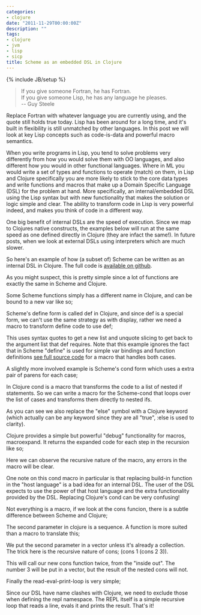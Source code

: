 ```yaml
---
categories:
- clojure
date: "2011-11-29T00:00:00Z"
description: ""
tags:
- clojure
- jvm
- lisp
- sicp
title: Scheme as an embedded DSL in Clojure
---
```

{% include JB/setup %}

> If you give someone Fortran, he has Fortran.<br />
> If you give someone Lisp, he has any language he pleases.<br />
> -- Guy Steele

Replace Fortran with whatever language you are currently using, and the quote still holds true today. Lisp has been around for a long time, and it's built in flexibility is still unmatched by other languages. In this post we will look at key Lisp concepts such as code-is-data and powerful macro semantics.

When you write programs in Lisp, you tend to solve problems very differently from how you would solve them with OO languages, and also different how you would in other functional languages. Where in ML you would write a set of types and functions to operate (match) on them, in Lisp and Clojure specifically you are more likely to stick to the core data types and write functions and macros that make up a Domain Specific Language (DSL) for the problem at hand. More specifically, an internal/embedded DSL using the Lisp syntax but with new functionality that makes the solution or logic simple and clear.&nbsp;The ability to transform code in Lisp is very powerful indeed, and makes you think of code in a different way.

One big benefit of internal DSLs are the speed of execution. Since we map to Clojures native constructs, the examples below will run at the same speed as one defined directly in Clojure (they are infact the same!). In future posts, when we look at external DSLs using interpreters which are much slower.

So here's an example of how (a subset of) Scheme can be written as an internal DSL in Clojure. The full code is <a href="https://github.com/martintrojer/scheme-clojure">available on github</a>.

As you might suspect, this is pretty simple since a lot of functions are exactly the same in Scheme and Clojure.
<script src="https://gist.github.com/1695041.js?file=scheme-example.clj"> </script>

Some Scheme functions simply has a different name in Clojure, and can be bound to a new var like so;
<script src="https://gist.github.com/1695041.js?file=display.clj"> </script>

Scheme's define form is called def in Clojure, and since def is a special form, we can't use the same strategy as with display, rather we need a macro to transform define code to use def;
<script src="https://gist.github.com/1695041.js?file=define.clj"> </script>

This uses syntax quotes to get a new list and unquote slicing to get back to the argument list that def requires. Note that this example ignores the fact that in Scheme "define" is used for simple var bindings and function definitions <a href="https://github.com/martintrojer/scheme-clojure/blob/master/internal/mtscheme.clj#L42">see full source code</a> for a macro that handles both cases.

A slightly more involved example is Scheme's cond form which uses a extra pair of parens for each case;
<script src="https://gist.github.com/1695041.js?file=cond-example.clj"> </script>
In Clojure cond is a macro that transforms the code to a list of nested if statements. So we can write a macro for the Scheme-cond that loops over the list of cases and transforms them directly to nested ifs.
<script src="https://gist.github.com/1695041.js?file=cond.clj"> </script>
As you can see we also replace the "else" symbol with a Clojure keyword (which actually can be any keyword since they are all "true", :else is used to clarity).

Clojure provides a simple but powerful "debug" functionality for macros, macroexpand. It returns the expanded code for each step in the recursion like so;
<script src="https://gist.github.com/1695041.js?file=macroexpand.clj"> </script>
Here we can observe the recursive nature of the macro, any errors in the macro will be clear.

One note on this cond macro in particular is that replacing build-in function in the "host language" is a bad idea for an internal DSL. The user of the DSL expects to use the power of that host language and the extra functionality provided by the DSL. Replacing Clojure's cond can be very confusing!

Not everything is a macro, if we look at the cons funcion, there is a subtle difference between Scheme and Clojure;
<script src="https://gist.github.com/1695041.js?file=cons-example.clj"> </script>
The second parameter in clojure is a sequence. A function is more suited than a macro to translate this;
<script src="https://gist.github.com/1695041.js?file=cons.clj"> </script>
We put the second parameter in a vector unless it's already a collection. The trick here is the recursive nature of cons; (cons 1 (cons 2 3)).

This will call our new cons function twice, from the "inside out". The number 3 will be put in a vector, but the result of the nested cons will not.

Finally the read-eval-print-loop is very simple;
<script src="https://gist.github.com/1695041.js?file=repl.clj"> </script>

Since our DSL have name clashes with Clojure, we need to exclude those when defining the repl namespace. The REPL itself is a simple recursive loop that reads a line, evals it and prints the result. That's it!
<script src="https://gist.github.com/1695041.js?file=repl-example"> </script>
